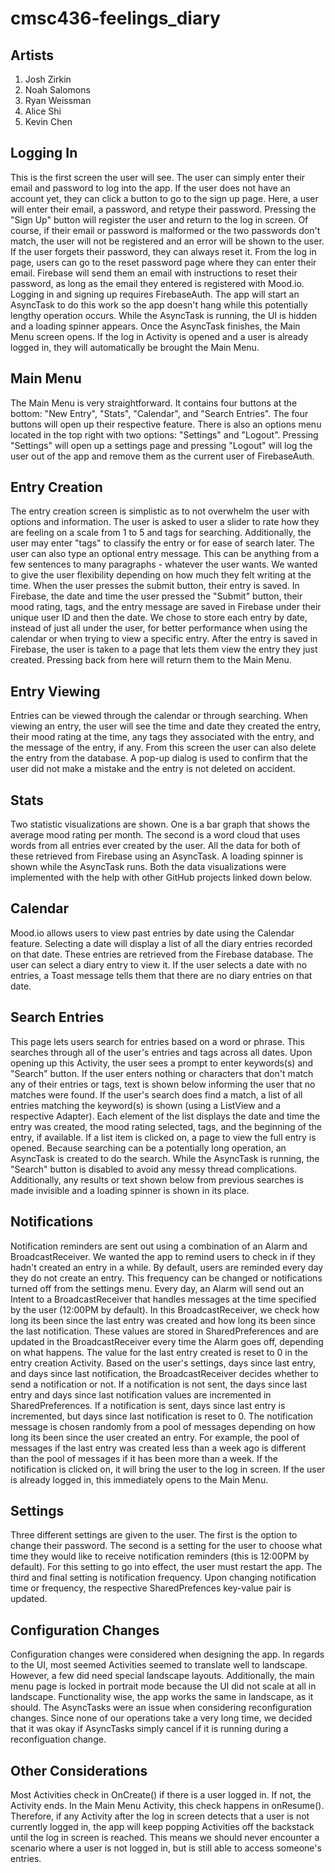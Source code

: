# cmsc436-feelings_diary

## Artists
1. Josh Zirkin
2. Noah Salomons
3. Ryan Weissman
4. Alice Shi
5. Kevin Chen

## Logging In
This is the first screen the user will see. The user can simply enter their email and password to log into the app. If the user does not have an account yet, they can click a button to go to the sign up page. Here, a user will enter their email, a password, and retype their password. Pressing the "Sign Up" button will register the user and return to the log in screen. Of course, if their email or password is malformed or the two passwords don't match, the user will not be registered and an error will be shown to the user. If the user forgets their password, they can always reset it. From the log in page, users can go to the reset password page where they can enter their email. Firebase will send them an email with instructions to reset their password, as long as the email they entered is registered with Mood.io. Logging in and signing up requires FirebaseAuth. The app will start an AsyncTask to do this work so the app doesn't hang while this potentially lengthy operation occurs. While the AsyncTask is running, the UI is hidden and a loading spinner appears. Once the AsyncTask finishes, the Main Menu screen opens. If the log in Activity is opened and a user is already logged in, they will automatically be brought the Main Menu. 

## Main Menu
The Main Menu is very straightforward. It contains four buttons at the bottom: "New Entry", "Stats", "Calendar", and "Search Entries". The four buttons will open up their respective feature. There is also an options menu located in the top right with two options: "Settings" and "Logout". Pressing "Settings" will open up a settings page and pressing "Logout" will log the user out of the app and remove them as the current user of FirebaseAuth.

## Entry Creation
The entry creation screen is simplistic as to not overwhelm the user with options and information. The user is asked to user a slider to rate how they are feeling on a scale from 1 to 5 and tags for searching. Additionally, the user may enter "tags" to classify the entry or for ease of search later. The user can also type an optional entry message. This can be anything from a few sentences to many paragraphs - whatever the user wants. We wanted to give the user flexibility depending on how much they felt writing at the time. When the user presses the submit button, their entry is saved. In Firebase, the date and time the user pressed the "Submit" button, their mood rating, tags, and the entry message are saved in Firebase under their unique user ID and then the date. We chose to store each entry by date, instead of just all under the user, for better performance when using the calendar or when trying to view a specific entry. After the entry is saved in Firebase, the user is taken to a page that lets them view the entry they just created. Pressing back from here will return them to the Main Menu. 

## Entry Viewing
Entries can be viewed through the calendar or through searching. When viewing an entry, the user will see the time and date they created the entry, their mood rating at the time, any tags they associated with the entry, and the message of the entry, if any. From this screen the user can also delete the entry from the database. A pop-up dialog is used to confirm that the user did not make a mistake and the entry is not deleted on accident. 

## Stats
Two statistic visualizations are shown. One is a bar graph that shows the average mood rating per month. The second is a word cloud that uses words from all entries ever created by the user. All the data for both of these retrieved from Firebase using an AsyncTask. A loading spinner is shown while the AsyncTask runs. Both the data visualizations were implemented with the help with other GitHub projects linked down below. 

## Calendar
Mood.io allows users to view past entries by date using the Calendar feature. Selecting a date will display a list of all the diary entries recorded on that date. These entries are retrieved from the Firebase database. The user can select a diary entry to view it. If the user selects a date with no entries, a Toast message tells them that there are no diary entries on that date. 

## Search Entries 
This page lets users search for entries based on a word or phrase. This searches through all of the user's entries and tags across all dates. Upon opening up this Activity, the user sees a prompt to enter keywords(s) and "Search" button. If the user enters nothing or characters that don't match any of their entries or tags, text is shown below informing the user that no matches were found. If the user's search does find a match, a list of all entries matching the keyword(s) is shown (using a ListView and a respective Adapter). Each element of the list displays the date and time the entry was created, the mood rating selected, tags, and the beginning of the entry, if available. If a list item is clicked on, a page to view the full entry is opened. Because searching can be a potentially long operation, an AsyncTask is created to do the search. While the AsyncTask is running, the "Search" button is disabled to avoid any messy thread complications. Additionally, any results or text shown below from previous searches is made invisible and a loading spinner is shown in its place. 

## Notifications 
Notification reminders are sent out using a combination of an Alarm and BroadcastReceiver. We wanted the app to remind users to check in if they hadn't created an entry in a while. By default, users are reminded every day they do not create an entry. This frequency can be changed or notifications turned off from the settings menu. Every day, an Alarm will send out an Intent to a BroadcastReceiver that handles messages at the time specified by the user (12:00PM by default). In this BroadcastReceiver, we check how long its been since the last entry was created and how long its been since the last notification. These values are stored in SharedPreferences and are updated in the BroadcastReceiver every time the Alarm goes off, depending on what happens. The value for the last entry created is reset to 0 in the entry creation Activity. Based on the user's settings, days since last entry, and days since last notification, the BroadcastReceiver decides whether to send a notification or not. If a notification is not sent, the days since last entry and days since last notification values are incremented in SharedPreferences. If a notification is sent, days since last entry is incremented, but days since last notification is reset to 0. The notification message is chosen randomly from a pool of messages depending on how long its been since the user created an entry. For example, the pool of messages if the last entry was created less than a week ago is different than the pool of messages if it has been more than a week. If the notification is clicked on, it will bring the user to the log in screen. If the user is already logged in, this immediately opens to the Main Menu. 

## Settings 
Three different settings are given to the user. The first is the option to change their password. The second is a setting for the user to choose what time they would like to receive notification reminders (this is 12:00PM by default). For this setting to go into effect, the user must restart the app. The third and final setting is notification frequency. Upon changing notification time or frequency, the respective SharedPrefences key-value pair is updated. 

## Configuration Changes 
Configuration changes were considered when designing the app. In regards to the UI, most seemed Activities seemed to translate well to landscape. However, a few did need special landscape layouts. Additionally, the main menu page is locked in portrait mode because the UI did not scale at all in landscape. Functionality wise, the app works the same in landscape, as it should. The AsyncTasks were an issue when considering reconfiguration changes. Since none of our operations take a very long time, we decided that it was okay if AsyncTasks simply cancel if it is running during a reconfiguation change.

## Other Considerations 
Most Activities check in OnCreate() if there is a user logged in. If not, the Activity ends. In the Main Menu Activity, this check happens in onResume(). Therefore, if any Activity after the log in screen detects that a user is not currently logged in, the app will keep popping Activities off the backstack until the log in screen is reached. This means we should never encounter a scenario where a user is not logged in, but is still able to access someone's entries.
